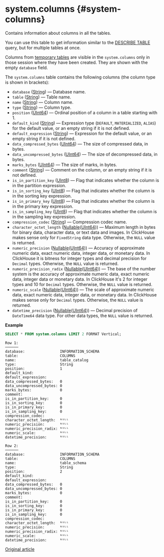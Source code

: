 # system.columns {#system-columns}

Contains information about columns in all the tables.

You can use this table to get information similar to the [DESCRIBE TABLE](../../sql-reference/statements/misc.md#misc-describe-table) query, but for multiple tables at once.

Columns from [temporary tables](../../sql-reference/statements/create/table.md#temporary-tables) are visible in the `system.columns` only in those session where they have been created. They are shown with the empty `database` field.

The `system.columns` table contains the following columns (the column type is shown in brackets):

-   `database` ([String](../../sql-reference/data-types/string.md)) — Database name.
-   `table` ([String](../../sql-reference/data-types/string.md)) — Table name.
-   `name` ([String](../../sql-reference/data-types/string.md)) — Column name.
-   `type` ([String](../../sql-reference/data-types/string.md)) — Column type.
-   `position` ([UInt64](../../sql-reference/data-types/int-uint.md)) — Ordinal position of a column in a table starting with 1.
-   `default_kind` ([String](../../sql-reference/data-types/string.md)) — Expression type (`DEFAULT`, `MATERIALIZED`, `ALIAS`) for the default value, or an empty string if it is not defined.
-   `default_expression` ([String](../../sql-reference/data-types/string.md)) — Expression for the default value, or an empty string if it is not defined.
-   `data_compressed_bytes` ([UInt64](../../sql-reference/data-types/int-uint.md)) — The size of compressed data, in bytes.
-   `data_uncompressed_bytes` ([UInt64](../../sql-reference/data-types/int-uint.md)) — The size of decompressed data, in bytes.
-   `marks_bytes` ([UInt64](../../sql-reference/data-types/int-uint.md)) — The size of marks, in bytes.
-   `comment` ([String](../../sql-reference/data-types/string.md)) — Comment on the column, or an empty string if it is not defined.
-   `is_in_partition_key` ([UInt8](../../sql-reference/data-types/int-uint.md)) — Flag that indicates whether the column is in the partition expression.
-   `is_in_sorting_key` ([UInt8](../../sql-reference/data-types/int-uint.md)) — Flag that indicates whether the column is in the sorting key expression.
-   `is_in_primary_key` ([UInt8](../../sql-reference/data-types/int-uint.md)) — Flag that indicates whether the column is in the primary key expression.
-   `is_in_sampling_key` ([UInt8](../../sql-reference/data-types/int-uint.md)) — Flag that indicates whether the column is in the sampling key expression.
-   `compression_codec` ([String](../../sql-reference/data-types/string.md)) — Compression codec name.
-   `character_octet_length` ([Nullable](../../sql-reference/data-types/nullable.md)([UInt64](../../sql-reference/data-types/int-uint.md))) — Maximum length in bytes for binary data, character data, or text data and images. In ClickHouse makes sense only for `FixedString` data type. Otherwise, the `NULL` value is returned.
-   `numeric_precision` ([Nullable](../../sql-reference/data-types/nullable.md)([UInt64](../../sql-reference/data-types/int-uint.md))) — Accuracy of approximate numeric data, exact numeric data, integer data, or monetary data. In ClickHouse it is bitness for integer types and decimal precision for `Decimal` types. Otherwise, the `NULL` value is returned.
-   `numeric_precision_radix` ([Nullable](../../sql-reference/data-types/nullable.md)([UInt64](../../sql-reference/data-types/int-uint.md))) — The base of the number system is the accuracy of approximate numeric data, exact numeric data, integer data or monetary data. In ClickHouse it's 2 for integer types and 10 for `Decimal` types. Otherwise, the `NULL` value is returned.
-   `numeric_scale` ([Nullable](../../sql-reference/data-types/nullable.md)([UInt64](../../sql-reference/data-types/int-uint.md))) — The scale of approximate numeric data, exact numeric data, integer data, or monetary data. In ClickHouse makes sense only for `Decimal` types. Otherwise, the `NULL` value is returned.
-   `datetime_precision` ([Nullable](../../sql-reference/data-types/nullable.md)([UInt64](../../sql-reference/data-types/int-uint.md))) — Decimal precision of `DateTime64` data type. For other data types, the `NULL` value is returned.

**Example**

```sql
SELECT * FROM system.columns LIMIT 2 FORMAT Vertical;
```

```text
Row 1:
──────
database:                INFORMATION_SCHEMA
table:                   COLUMNS
name:                    table_catalog
type:                    String
position:                1
default_kind:
default_expression:
data_compressed_bytes:   0
data_uncompressed_bytes: 0
marks_bytes:             0
comment:
is_in_partition_key:     0
is_in_sorting_key:       0
is_in_primary_key:       0
is_in_sampling_key:      0
compression_codec:
character_octet_length:  ᴺᵁᴸᴸ
numeric_precision:       ᴺᵁᴸᴸ
numeric_precision_radix: ᴺᵁᴸᴸ
numeric_scale:           ᴺᵁᴸᴸ
datetime_precision:      ᴺᵁᴸᴸ

Row 2:
──────
database:                INFORMATION_SCHEMA
table:                   COLUMNS
name:                    table_schema
type:                    String
position:                2
default_kind:
default_expression:
data_compressed_bytes:   0
data_uncompressed_bytes: 0
marks_bytes:             0
comment:
is_in_partition_key:     0
is_in_sorting_key:       0
is_in_primary_key:       0
is_in_sampling_key:      0
compression_codec:
character_octet_length:  ᴺᵁᴸᴸ
numeric_precision:       ᴺᵁᴸᴸ
numeric_precision_radix: ᴺᵁᴸᴸ
numeric_scale:           ᴺᵁᴸᴸ
datetime_precision:      ᴺᵁᴸᴸ
```

[Original article](https://clickhouse.com/docs/en/operations/system-tables/columns) <!--hide-->
